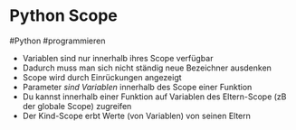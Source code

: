# Python Scope

#Python #programmieren

- Variablen sind nur innerhalb ihres Scope verfügbar
- Dadurch muss man sich nicht ständig neue Bezeichner ausdenken
- Scope wird durch Einrückungen angezeigt
- Parameter _sind Variablen_ innerhalb des Scope einer Funktion
- Du kannst innerhalb einer Funktion auf Variablen des Eltern-Scope (zB der globale Scope) zugreifen
- Der Kind-Scope erbt Werte (von Variablen) von seinen Eltern

